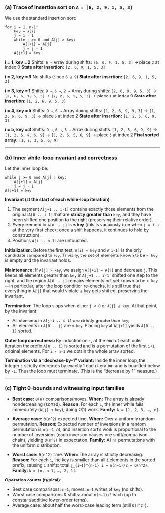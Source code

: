 ### (a) Trace of insertion sort on `A = [6, 2, 9, 1, 5, 3]`

We use the standard insertion sort:

```
for i = 1..n-1:
    key = A[i]
    j = i - 1
    while j >= 0 and A[j] > key:
        A[j+1] = A[j]
        j = j - 1
    A[j+1] = key
```

**i = 1, key = 2**
Shifts: `6 →`
Array during shifts: `[6, 6, 9, 1, 5, 3]` → place `2` at index 0
**State after insertion:** `[2, 6, 9, 1, 5, 3]`

**i = 2, key = 9**
No shifts (since `6 ≤ 9`)
**State after insertion:** `[2, 6, 9, 1, 5, 3]`

**i = 3, key = 1**
Shifts: `9 →`, `6 →`, `2 →`
Array during shifts:
`[2, 6, 9, 9, 5, 3]` → `[2, 6, 6, 9, 5, 3]` → `[2, 2, 6, 9, 5, 3]` → place `1` at index 0
**State after insertion:** `[1, 2, 6, 9, 5, 3]`

**i = 4, key = 5**
Shifts: `9 →`, `6 →`
Array during shifts:
`[1, 2, 6, 9, 9, 3]` → `[1, 2, 6, 6, 9, 3]` → place `5` at index 2
**State after insertion:** `[1, 2, 5, 6, 9, 3]`

**i = 5, key = 3**
Shifts: `9 →`, `6 →`, `5 →`
Array during shifts:
`[1, 2, 5, 6, 9, 9]` → `[1, 2, 5, 6, 6, 9]` → `[1, 2, 5, 5, 6, 9]` → place `3` at index 2
**Final sorted array:** `[1, 2, 3, 5, 6, 9]`

---

### (b) Inner while-loop invariant and correctness

Let the inner loop be:

```
while j >= 0 and A[j] > key:
    A[j+1] = A[j]
    j = j - 1
A[j+1] = key
```

**Invariant (at the start of each while-loop iteration):**

1. The segment `A[j+1 .. i-1]` contains exactly those elements from the original `A[0 .. i-1]` that are **strictly greater than** `key`, and they have been shifted one position to the right (preserving their relative order).
2. Every element in `A[0 .. j]` is **≤ key** (this is vacuously true when `j = i-1` at the very first check; once a shift happens, it continues to hold by construction).
3. Positions `A[i .. n-1]` are untouched.

**Initialization:** Before the first test, `A[i] = key` and `A[i-1]` is the only candidate compared to `key`. Trivially, the set of elements known to be `> key` is empty and the invariant holds.

**Maintenance:** If `A[j] > key`, we assign `A[j+1] = A[j]` and decrease `j`. This keeps all elements greater than `key` in `A[j+1 .. i-1]` shifted one step to the right, and the region `A[0 .. j]` remains elements not yet known to be `> key`—in particular, after the loop condition re-checks, it is still true that everything in `A[j]` that would violate `≤ key` gets shifted, preserving the invariant.

**Termination:** The loop stops when either `j < 0` or `A[j] ≤ key`. At that point, by the invariant:

* All elements in `A[j+1 .. i-1]` are strictly greater than `key`;
* All elements in `A[0 .. j]` are ≤ `key`.
  Placing `key` at `A[j+1]` yields `A[0 .. i]` sorted.

**Outer loop correctness:** By induction on `i`, at the end of each outer iteration the prefix `A[0 .. i]` is sorted and is a permutation of the first `i+1` original elements. For `i = n-1` we obtain the whole array sorted.

**Termination via a “decrease-by-1” variant:**
Inside the inner loop, the integer `j` strictly decreases by exactly 1 each iteration and is bounded below by `-1`. Thus the loop must terminate. (This is the “decrease by 1” measure.)

---

### (c) Tight Θ-bounds and witnessing input families

* **Best case:** `Θ(n)` comparisons/moves.
  **When:** The array is already nondecreasing (sorted).
  **Reason:** For each `i`, the inner while fails immediately (`A[j] ≤ key`), doing O(1) work.
  **Family:** `A = [1, 2, 3, …, n]`.

* **Average case:** `Θ(n^2)` expected time.
  **When:** Over a uniformly random permutation.
  **Reason:** Expected number of inversions in a random permutation is `n(n−1)/4`, and insertion sort’s work is proportional to the number of inversions (each inversion causes one shift/comparison chain), yielding `Θ(n^2)` in expectation.
  **Family:** All `n!` permutations with the uniform distribution.

* **Worst case:** `Θ(n^2)` time.
  **When:** The array is strictly decreasing.
  **Reason:** For each `i`, the key is smaller than all `i` elements in the sorted prefix, causing `i` shifts: total `∑_{i=1}^{n-1} i = n(n−1)/2 = Θ(n^2)`.
  **Family:** `A = [n, n−1, …, 2, 1]`.

**Operation counts (typical):**

* Best case comparisons: `n−1`; moves: `n−1` writes of `key` (no shifts).
* Worst case comparisons & shifts: about `n(n−1)/2` each (up to constant/additive lower-order terms).
* Average case: about half the worst-case leading term (still `Θ(n^2)`).
